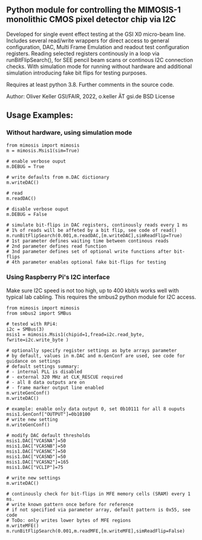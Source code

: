 
## Python module for controlling the MIMOSIS-1 monolithic CMOS pixel detector chip via I2C
 
Developed for single event effect testing at the GSI X0 micro-beam line. 
Includes several read/write wrappers for direct access to general configuration, DAC, Multi Frame Emulation and readout test configuration registers.
Reading selected registers continously in a loop via runBitFlipSearch(), for SEE pencil beam scans or continous I2C connection checks.
With simulation mode for running without hardware and additional simulation introducing fake bit flips for testing purposes.

Requires at least python 3.8.
Further comments in the source code.

Author: Oliver Keller GSI/FAIR, 2022, o.keller ÄT gsi.de
BSD License

## Usage Examples:

### Without hardware, using simulation mode

```
from mimosis import mimosis
m = mimosis.Msis1(sim=True)

# enable verbose ouput
m.DEBUG = True

# write defaults from m.DAC dictionary 
m.writeDAC()

# read
m.readDAC()

# disable verbose ouput
m.DEBUG = False

# simulate bit-flips in DAC registers, continously reads every 1 ms
# 1% of reads will be affeted by a bit flip, see code of read()
m.runBitFlipSearch(0.001,m.readDAC,[m.writeDAC],simReadFlip=True)
# 1st parameter defines waiting time between continous reads
# 2nd parameter defines read function
# 3nd parameter defines set of optional write functions after bit-flips
# 4th parameter enables optional fake bit-flips for testing
```

### Using Raspberry Pi's I2C interface

Make sure I2C speed is not too high, up to 400 kbit/s works well with typical lab cabling.
This requires the smbus2 python module for I2C access.

```
from mimosis import mimosis
from smbus2 import SMBus

# tested with RPi4:
i2c = SMBus(3)
msis1 = mimosis.Msis1(chipid=1,fread=i2c.read_byte, fwrite=i2c.write_byte )

# optionally specify register settings as byte arrays parameter
# by default, values in m.DAC and m.GenConf are used, see code for guidance on settings
# default settings summary: 
# - internal PLL is disabled
# - external 320 MHz at CLK_RESCUE required
# - all 8 data outputs are on
# - frame marker output line enabled
m.writeGenConf()
m.writeDAC()

# example: enable only data output 0, set 0b10111 for all 8 ouputs
msis1.GenConf["OUTPUT"]=0b10100 
# write new setting
m.writeGenConf()

# modify DAC default thresholds
msis1.DAC["VCASNA"]=50
msis1.DAC["VCASNB"]=50
msis1.DAC["VCASNC"]=50
msis1.DAC["VCASND"]=50
msis1.DAC["VCASN2"]=165
msis1.DAC["VCLIP"]=75

# write new settings
m.writeDAC()

# continously check for bit-flips in MFE memory cells (SRAM) every 1 ms.
# write known pattern once before for reference
# if not specified via parameter array, default pattern is 0x55, see code
# ToDo: only writes lower bytes of MFE regions
m.writeMFE()
m.runBitFlipSearch(0.001,m.readMFE,[m.writeMFE],simReadFlip=False)

```